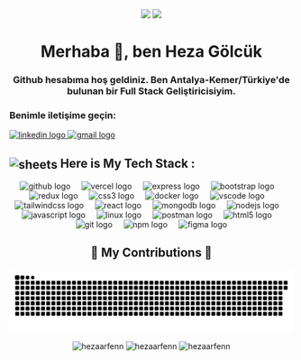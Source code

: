 <div align="center">
  <img height="150" src="https://media4.giphy.com/media/v1.Y2lkPTc5MGI3NjExYWd0bWYxa3A4c244dWYzOTV6ZWlrNW9oOWhmczh6dmFkMmEwZndxYyZlcD12MV9pbnRlcm5hbF9naWZfYnlfaWQmY3Q9Zw/L1R1tvI9svkIWwpVYr/giphy.gif"  />
  <img height="150" src="https://media1.giphy.com/media/v1.Y2lkPTc5MGI3NjExN3dxcDl4a3U1MGo1Mng2MHJ5c3Q1OGxrYjhlYmMzZ2Exajl2anBlNCZlcD12MV9pbnRlcm5hbF9naWZfYnlfaWQmY3Q9Zw/1MSVKRopegDjYONwdF/giphy.gif"  />
  
</div>
<h1 align="center">Merhaba 👋, ben Heza Gölcük</h1>
<h3 align="center">Github hesabıma hoş geldiniz. Ben Antalya-Kemer/Türkiye'de bulunan bir Full Stack Geliştiricisiyim.</h3>

<h3 align="left">Benimle iletişime geçin:</h3>
<div align="left">
  <a href="https://www.linkedin.com/in/heza-g%C3%B6lc%C3%BCk-8a2279312/" target="_blank">
    <img src="https://raw.githubusercontent.com/maurodesouza/profile-readme-generator/master/src/assets/icons/social/linkedin/default.svg" width="52" height="40" alt="linkedin logo"  />
  </a>
  <a href="mailto:h.golcuk91@outlook.com" target="_blank">
    <img src="https://upload.wikimedia.org/wikipedia/commons/thumb/7/7e/Gmail_icon_%282020%29.svg/512px-Gmail_icon_%282020%29.svg.png?20221017173631" width="48" alt="gmail logo"  />
  </a>
</div>

## <img width="50" height="50" align="center" src="https://img.icons8.com/arcade/64/sheets.png" alt="sheets"/> Here is My Tech Stack :
<div align="center">
  <img src="https://skillicons.dev/icons?i=github" height="40" alt="github logo"  />
  <img width="12" />
  <img src="https://skillicons.dev/icons?i=vercel" height="40" alt="vercel logo"  />
  <img width="12" />
  <img src="https://skillicons.dev/icons?i=express" height="40" alt="express logo"  />
  <img width="12" />
  <img src="https://cdn.simpleicons.org/bootstrap/7952B3" height="40" alt="bootstrap logo"  />
  <img width="12" />
  <img src="https://skillicons.dev/icons?i=redux" height="40" alt="redux logo"  />
  <img width="12" />
  <img src="https://skillicons.dev/icons?i=css" height="40" alt="css3 logo"  />
  <img width="12" />
  <img src="https://skillicons.dev/icons?i=docker" height="40" alt="docker logo"  />
  <img width="12" />
  <img src="https://skillicons.dev/icons?i=vscode" height="40" alt="vscode logo"  />
  <img width="12" />
  <img src="https://skillicons.dev/icons?i=tailwind" height="40" alt="tailwindcss logo"  />
  <img width="12" />
  <img src="https://skillicons.dev/icons?i=react" height="40" alt="react logo"  />
  <img width="12" />
  <img src="https://skillicons.dev/icons?i=mongodb" height="40" alt="mongodb logo"  />
  <img width="12" />
  <img src="https://skillicons.dev/icons?i=nodejs" height="40" alt="nodejs logo"  />
  <img width="12" />
  <img src="https://skillicons.dev/icons?i=js" height="40" alt="javascript logo"  />
  <img width="12" />
  <img src="https://cdn.jsdelivr.net/gh/devicons/devicon/icons/linux/linux-original.svg" height="40" alt="linux logo"  />
  <img width="12" />
  <img src="https://skillicons.dev/icons?i=postman" height="40" alt="postman logo"  />
  <img width="12" />
  <img src="https://skillicons.dev/icons?i=html" height="40" alt="html5 logo"  />
  <img width="12" />
  <img src="https://cdn.simpleicons.org/git/F05032" height="40" alt="git logo"  />
  <img width="12" />
  <img src="https://cdn.simpleicons.org/npm/CB3837" height="40" alt="npm logo"  />
  <img width="12" />
  <img src="https://cdn.simpleicons.org/figma/F24E1E" height="40" alt="figma logo"  />
</div>

<h2 align="center">🐍 My Contributions 🐍</h2>

  
![snake gif](https://github.com/sofia11244/sofia11244/blob/output/github-snake-dark.svg)

<div align="center">  
  <img src="https://github-readme-stats.vercel.app/api/top-langs?username=hezaarfenn&show_icons=true&locale=en&layout=compact" alt="hezaarfenn" />
  <img src="https://github-readme-stats.vercel.app/api?username=hezaarfenn&show_icons=true&locale=en" alt="hezaarfenn" />
  <img src="https://github-readme-streak-stats.herokuapp.com/?user=hezaarfenn&" alt="hezaarfenn" />
</div>

